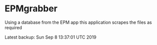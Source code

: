 # EPMgrabber
Using a database from the EPM app this application scrapes the files as required


Latest backup: Sun Sep 8 13:37:01 UTC 2019
